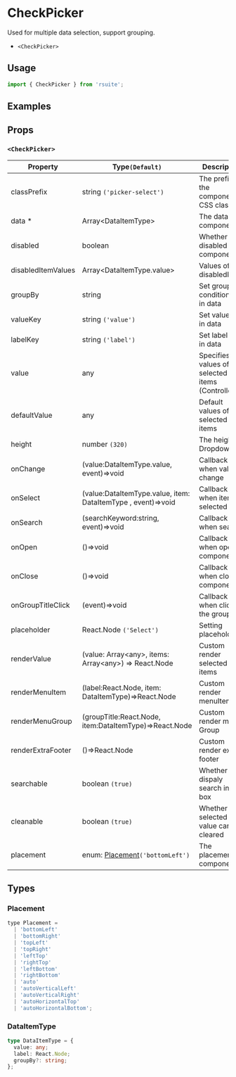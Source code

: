 # CheckPicker

Used for multiple data selection, support grouping.

* `<CheckPicker>`

## Usage

```js
import { CheckPicker } from 'rsuite';
```

## Examples

<!--{demo}-->

## Props

### `<CheckPicker>`

| Property           | Type`(Default)`                                                  | Description                                             |
| ------------------ | ---------------------------------------------------------------- | ------------------------------------------------------- |
| classPrefix        | string `('picker-select')`                                       | The prefix of the component CSS class                   |
| data \*            | Array&lt;DataItemType&gt;                                        | The data of component                                   |
| disabled           | boolean                                                          | Whether disabled componet                               |
| disabledItemValues | Array&lt;DataItemType.value&gt;                                  | Values of disabledItems                                 |
| groupBy            | string                                                           | Set group condition key in data                         |
| valueKey           | string `('value')`                                               | Set value key in data                                   |
| labelKey           | string `('label')`                                               | Set label key in data                                   |
| value              | any                                                              | Specifies the values of the selected items (Controlled) |
| defaultValue       | any                                                              | Default values of the selected items                    |
| height             | number `(320)`                                                   | The height of Dropdown                                  |
| onChange           | (value:DataItemType.value, event)=>void                          | Callback fired when value change                        |
| onSelect           | (value:DataItemType.value, item: DataItemType , event)=>void     | Callback fired when item is selected                    |
| onSearch           | (searchKeyword:string, event)=>void                              | Callback fired when search                              |
| onOpen             | ()=>void                                                         | Callback fired when open component                      |
| onClose            | ()=>void                                                         | Callback fired when close component                     |
| onGroupTitleClick  | (event)=>void                                                    | Callback fired when click the group title               |
| placeholder        | React.Node `('Select')`                                          | Setting placeholders                                    |
| renderValue        | (value: Array&lt;any&gt;, items: Array&lt;any&gt;) => React.Node | Custom render selected items                            |
| renderMenuItem     | (label:React.Node, item: DataItemType)=>React.Node               | Custom render menuItems                                 |
| renderMenuGroup    | (groupTitle:React.Node, item:DataItemType)=>React.Node           | Custom render menu Group                                |
| renderExtraFooter  | ()=>React.Node                                                   | Custom render extra footer                              |
| searchable         | boolean `(true)`                                                 | Whether dispaly search input box                        |
| cleanable          | boolean `(true)`                                                 | Whether the selected value can be cleared               |
| placement          | enum: [Placement](#Placement)`('bottomLeft')`                    | The placement of component                              |

## Types

### Placement

```js
type Placement =
  | 'bottomLeft'
  | 'bottomRight'
  | 'topLeft'
  | 'topRight'
  | 'leftTop'
  | 'rightTop'
  | 'leftBottom'
  | 'rightBottom'
  | 'auto'
  | 'autoVerticalLeft'
  | 'autoVerticalRight'
  | 'autoHorizontalTop'
  | 'autoHorizontalBottom';
```

### DataItemType

```ts
type DataItemType = {
  value: any;
  label: React.Node;
  groupBy?: string;
};
```
